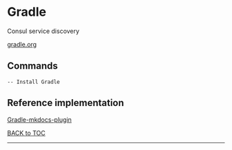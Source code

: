 # Gradle

Consul service discovery

[gradle.org](https://gradle.org/)


## Commands

	-- Install Gradle

## Reference implementation

[Gradle-mkdocs-plugin](https://xvik.github.io/gradle-mkdocs-plugin/2.0.1/)



[BACK to TOC](./../README.md)

----------